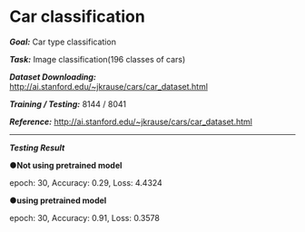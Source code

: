 # Car classification
***Goal:*** Car type classification

***Task:*** Image classification(196 classes of cars)

***Dataset Downloading:*** http://ai.stanford.edu/~jkrause/cars/car_dataset.html

***Training / Testing:*** 8144 / 8041

***Reference:*** http://ai.stanford.edu/~jkrause/cars/car_dataset.html

---

***Testing Result***

**●Not using pretrained model**

epoch: 30, Accuracy: 0.29, Loss: 4.4324 

**●using pretrained model**

epoch: 30, Accuracy: 0.91, Loss: 0.3578


